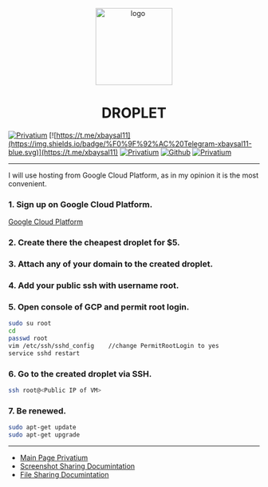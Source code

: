 <p align="center">
    <img src="https://i.postimg.cc/0jXS4kxK/pr.png" alt="logo" width="154" height="154">
</p>

<h1 align="center">DROPLET</h1>

[![Privatium](https://img.shields.io/badge/Privatium-v.1.0.0-00aced.svg)](https://github.com/xbaysal11/privatium)
[![https://t.me/xbaysal11](https://img.shields.io/badge/%F0%9F%92%AC%20Telegram-xbaysal11-blue.svg)](https://t.me/xbaysal11)
[![Privatium](https://img.shields.io/github/license/xbaysal11/privatium)](https://github.com/xbaysal11/privatium)
[![Github](https://img.shields.io/github/followers/xbaysal11?style=social)](https://github.com/xbaysal11)
[![Privatium](https://img.shields.io/github/stars/xbaysal11/privatium?style=social)](https://github.com/xbaysal11/privatium)

---

I will use hosting from Google Cloud Platform, as in my opinion it is the most convenient.

### 1. Sign up on Google Cloud Platform.

[Google Cloud Platform](https://cloud.google.com/)

### 2. Create there the cheapest droplet for \$5.

### 3. Attach any of your domain to the created droplet.

### 4. Add your public ssh with username root.

### 5. Open console of GCP and permit root login.

```bash
sudo su root
cd
passwd root
vim /etc/ssh/sshd_config    //change PermitRootLogin to yes
service sshd restart
```

### 6. Go to the created droplet via SSH.

```bash
ssh root@<Public IP of VM>
```

### 7. Be renewed.

```bash
sudo apt-get update
sudo apt-get upgrade
```

---

- [Main Page Privatium](https://github.com/xbaysal11/privatium)
- [Screenshot Sharing Documintation](https://github.com/xbaysal11/privatium/blob/master/screenshot/)
- [File Sharing Documintation](https://github.com/xbaysal11/privatium/blob/master/fileshare/)

